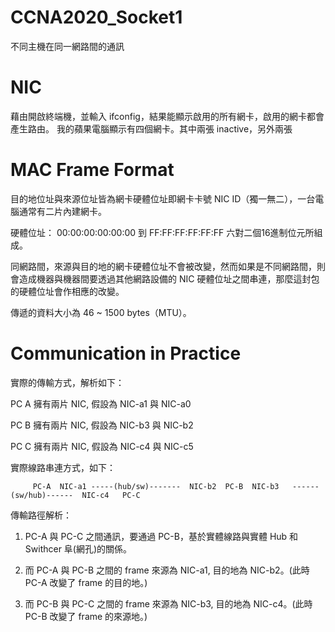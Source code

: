 # CCNA2020_Socket1
不同主機在同一網路間的通訊

# NIC

藉由開啟終端機，並輸入 ifconfig，結果能顯示啟用的所有網卡，啟用的網卡都會產生路由。
我的蘋果電腦顯示有四個網卡。其中兩張 inactive，另外兩張

# MAC Frame Format

目的地位址與來源位址皆為網卡硬體位址即網卡卡號 NIC ID（獨一無二），一台電腦通常有二片內建網卡。

硬體位址： 00:00:00:00:00:00 到 FF:FF:FF:FF:FF:FF 六對二個16進制位元所組成。

同網路間，來源與目的地的網卡硬體位址不會被改變，然而如果是不同網路間，則會造成機器與機器間要透過其他網路設備的 NIC 硬體位址之間串連，那麼這封包的硬體位址會作相應的改變。

傳遞的資料大小為 46 ~ 1500 bytes（MTU）。


# Communication in Practice

實際的傳輸方式，解析如下：


PC A 擁有兩片 NIC, 假設為 NIC-a1 與 NIC-a0

PC B 擁有兩片 NIC, 假設為 NIC-b3 與 NIC-b2

PC C 擁有兩片 NIC, 假設為 NIC-c4 與 NIC-c5


實際線路串連方式，如下：


         PC-A  NIC-a1 -----(hub/sw)-------  NIC-b2  PC-B  NIC-b3   ------(sw/hub)------  NIC-c4   PC-C
         
傳輸路徑解析：

1. PC-A 與 PC-C 之間通訊，要通過 PC-B，基於實體線路與實體 Hub 和 Swithcer 阜(網孔)的關係。

2. 而 PC-A 與 PC-B 之間的 frame 來源為 NIC-a1, 目的地為 NIC-b2。(此時 PC-A 改變了 frame 的目的地。)

3. 而 PC-B 與 PC-C 之間的 frame 來源為 NIC-b3, 目的地為 NIC-c4。(此時 PC-B 改變了 frame 的來源地。)
         
         
         
         


